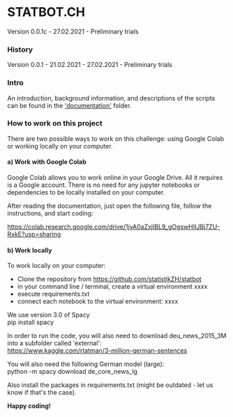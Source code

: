 # STATBOT.CH
Version 0.0.1c - 27.02.2021 - Preliminary trials

### History
Version 0.0.1 - 21.02.2021 - 27.02.2021 - Preliminary trials

### Intro
An introduction, background information, and descriptions of the scripts can be found in the ['documentation'](documentation/01_intro_challenge_data.md) folder.

### How to work on this project

There are two possible ways to work on this challenge: using Google Colab or working locally on your computer.

#### a) Work with Google Colab

Google Colab allows you to work online in your Google Drive. All it requires is a Google account. There is no need for any jupyter notebooks or dependencies to be locally installed on your computer.  

After reading the documentation, just open the following file, follow the instructions, and start coding: 

https://colab.research.google.com/drive/1jyA0aZxjIBL9_gOgswHIIJBj7ZU-RxkE?usp=sharing


#### b) Work locally

To work locally on your computer:
- Clone the repository from https://github.com/statistikZH/statbot
- in your command line / terminal, create a virtual environment xxxx
- execute requirements.txt
- connect each notebook to the virtual environment: xxxx  

We use version 3.0 of Spacy  
pip install spacy   

In order to run the code, you will also need to download deu_news_2015_3M into a subfolder called 'external':  
https://www.kaggle.com/rtatman/3-million-german-sentences

You will also need the following German model (large):  
python -m spacy download de_core_news_lg

Also install the packages in requirements.txt (might be outdated - let us know if that's the case).  

**Happy coding!**
